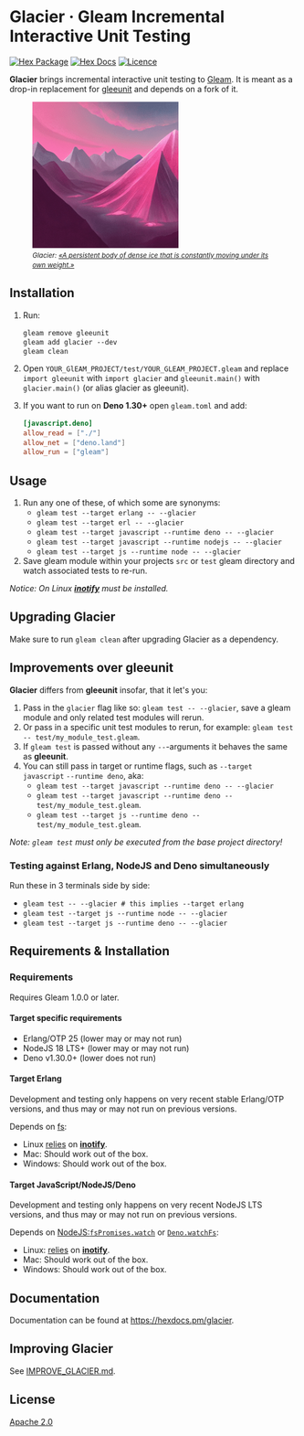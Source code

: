 # Glacier · Gleam Incremental Interactive Unit Testing

[![Hex Package](https://img.shields.io/hexpm/v/glacier?color=ffaff3&label=%F0%9F%93%A6)](https://hex.pm/packages/glacier)
[![Hex Docs](https://img.shields.io/badge/hex-docs-ffaff3?label=%F0%9F%93%9A)](https://hexdocs.pm/glacier/)
[![Licence](https://img.shields.io/hexpm/l/glacier?color=ffaff3&label=%F0%9F%93%83)](https://github.com/inoas/glacier/blob/main/LICENCE)

**Glacier** brings incremental interactive unit testing to
[Gleam](https://gleam.run). It is meant as a drop-in replacement for
[gleeunit](https://hexdocs.pm/gleeunit) and depends on a fork of it.

<figure>
	<img src="https://raw.githubusercontent.com/inoas/glacier/main/glacier-logo.png" alt="Glacier Logo" style="max-height: 33vh; width: auto; height: auto" width="480" height="480"/>
  <figcaption><i><small>Glacier: <a href="https://en.wikipedia.org/wiki/Glacier">«A persistent body of dense ice that is constantly moving under its own weight.»</a></small></i></figcaption>
</figure>

## Installation

1. Run:

   ```shell
   gleam remove gleeunit
   gleam add glacier --dev
   gleam clean
   ```

2. Open `YOUR_GlEAM_PROJECT/test/YOUR_GLEAM_PROJECT.gleam` and replace `import gleeunit` with
  `import glacier` and `gleeunit.main()` with `glacier.main()` (or alias glacier as gleeunit).
3. If you want to run on **Deno 1.30+** open `gleam.toml` and add:

   ```toml
   [javascript.deno]
   allow_read = ["./"]
   allow_net = ["deno.land"]
   allow_run = ["gleam"]
   ```

## Usage

1. Run any one of these, of which some are synonyms:
   - `gleam test --target erlang -- --glacier`
   - `gleam test --target erl -- --glacier`
   - `gleam test --target javascript --runtime deno -- --glacier`
   - `gleam test --target javascript --runtime nodejs -- --glacier`
   - `gleam test --target js --runtime node -- --glacier`
2. Save gleam module within your projects `src` or `test` gleam directory and
   watch associated tests to re-run.

*Notice: On Linux [**inotify**](https://en.wikipedia.org/wiki/Inotify) must be installed.*

## Upgrading Glacier

Make sure to run `gleam clean` after upgrading Glacier as a dependency.

## Improvements over gleeunit

**Glacier** differs from **gleeunit** insofar, that it let's you:

1. Pass in the `glacier` flag like so: `gleam test -- --glacier`, save a gleam
   module and only related test modules will rerun.
2. Or pass in a specific unit test modules to rerun, for example:
   `gleam test -- test/my_module_test.gleam`.
3. If `gleam test` is passed without any `--`-arguments it behaves the same as
   **gleeunit**.
4. You can still pass in target or runtime flags, such as `--target javascript`
   `--runtime deno`, aka:
   - `gleam test --target javascript --runtime deno -- --glacier`
   - `gleam test --target javascript --runtime deno -- test/my_module_test.gleam`.
   - `gleam test --target js --runtime deno -- test/my_module_test.gleam`.

*Note: `gleam test` must only be executed from the base project directory!*

### Testing against Erlang, NodeJS and Deno simultaneously

Run these in 3 terminals side by side:

- `gleam test -- --glacier # this implies --target erlang`
- `gleam test --target js --runtime node -- --glacier`
- `gleam test --target js --runtime deno -- --glacier`

## Requirements & Installation

### Requirements

Requires Gleam 1.0.0 or later.

#### Target specific requirements

- Erlang/OTP 25 (lower may or may not run)
- NodeJS 18 LTS+ (lower may or may not run)
- Deno v1.30.0+ (lower does not run)

#### Target Erlang

Development and testing only happens on very recent stable Erlang/OTP versions, and thus may or may not run on previous versions.

Depends on [fs](https://hexdocs.pm/fs/):

- Linux [relies](https://github.com/synrc/fs#backends) on [**inotify**](https://en.wikipedia.org/wiki/Inotify).
- Mac: Should work out of the box.
- Windows: Should work out of the box.

#### Target JavaScript/NodeJS/Deno

Development and testing only happens on very recent NodeJS LTS versions, and thus may or may not run on previous versions.

Depends on [NodeJS:`fsPromises.watch`](https://nodejs.org/api/fs.html#fspromiseswatchfilename-options) or [`Deno.watchFs`](https://deno.land/api@v1.30.0?s=Deno.watchFs):

- Linux: [relies](https://nodejs.org/docs/latest-v18.x/api/fs.html#fs_caveats) on [**inotify**](https://en.wikipedia.org/wiki/Inotify).
- Mac: Should work out of the box.
- Windows: Should work out of the box.

## Documentation

Documentation can be found at <https://hexdocs.pm/glacier>.

## Improving Glacier

See [IMPROVE_GLACIER.md](./DEVELOPMENT.md).

## License

[Apache 2.0](./LICENCE)
